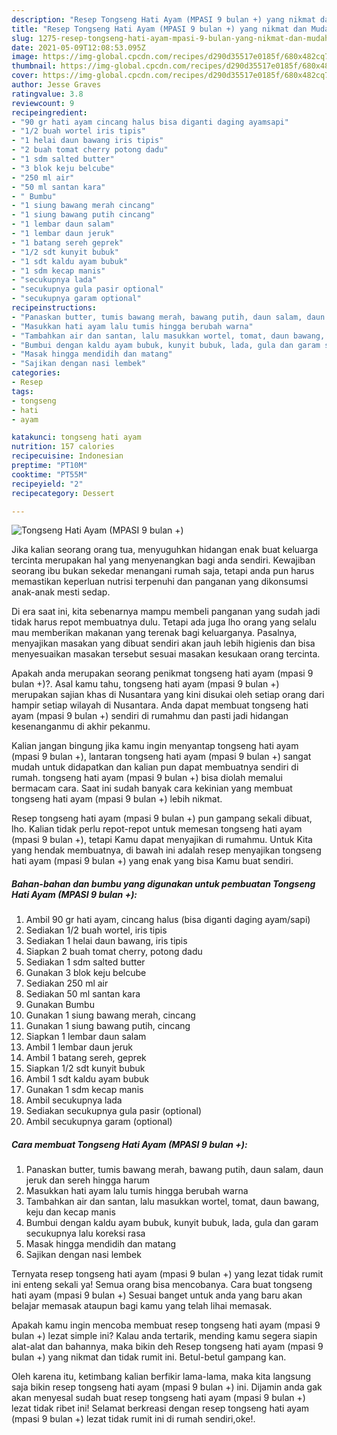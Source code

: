 ```yaml
---
description: "Resep Tongseng Hati Ayam (MPASI 9 bulan +) yang nikmat dan Mudah Dibuat"
title: "Resep Tongseng Hati Ayam (MPASI 9 bulan +) yang nikmat dan Mudah Dibuat"
slug: 1275-resep-tongseng-hati-ayam-mpasi-9-bulan-yang-nikmat-dan-mudah-dibuat
date: 2021-05-09T12:08:53.095Z
image: https://img-global.cpcdn.com/recipes/d290d35517e0185f/680x482cq70/tongseng-hati-ayam-mpasi-9-bulan-foto-resep-utama.jpg
thumbnail: https://img-global.cpcdn.com/recipes/d290d35517e0185f/680x482cq70/tongseng-hati-ayam-mpasi-9-bulan-foto-resep-utama.jpg
cover: https://img-global.cpcdn.com/recipes/d290d35517e0185f/680x482cq70/tongseng-hati-ayam-mpasi-9-bulan-foto-resep-utama.jpg
author: Jesse Graves
ratingvalue: 3.8
reviewcount: 9
recipeingredient:
- "90 gr hati ayam cincang halus bisa diganti daging ayamsapi"
- "1/2 buah wortel iris tipis"
- "1 helai daun bawang iris tipis"
- "2 buah tomat cherry potong dadu"
- "1 sdm salted butter"
- "3 blok keju belcube"
- "250 ml air"
- "50 ml santan kara"
- " Bumbu"
- "1 siung bawang merah cincang"
- "1 siung bawang putih cincang"
- "1 lembar daun salam"
- "1 lembar daun jeruk"
- "1 batang sereh geprek"
- "1/2 sdt kunyit bubuk"
- "1 sdt kaldu ayam bubuk"
- "1 sdm kecap manis"
- "secukupnya lada"
- "secukupnya gula pasir optional"
- "secukupnya garam optional"
recipeinstructions:
- "Panaskan butter, tumis bawang merah, bawang putih, daun salam, daun jeruk dan sereh hingga harum"
- "Masukkan hati ayam lalu tumis hingga berubah warna"
- "Tambahkan air dan santan, lalu masukkan wortel, tomat, daun bawang, keju dan kecap manis"
- "Bumbui dengan kaldu ayam bubuk, kunyit bubuk, lada, gula dan garam secukupnya lalu koreksi rasa"
- "Masak hingga mendidih dan matang"
- "Sajikan dengan nasi lembek"
categories:
- Resep
tags:
- tongseng
- hati
- ayam

katakunci: tongseng hati ayam 
nutrition: 157 calories
recipecuisine: Indonesian
preptime: "PT10M"
cooktime: "PT55M"
recipeyield: "2"
recipecategory: Dessert

---
```



![Tongseng Hati Ayam (MPASI 9 bulan +)](https://img-global.cpcdn.com/recipes/d290d35517e0185f/680x482cq70/tongseng-hati-ayam-mpasi-9-bulan-foto-resep-utama.jpg)

Jika kalian seorang orang tua, menyuguhkan hidangan enak buat keluarga tercinta merupakan hal yang menyenangkan bagi anda sendiri. Kewajiban seorang ibu bukan sekedar menangani rumah saja, tetapi anda pun harus memastikan keperluan nutrisi terpenuhi dan panganan yang dikonsumsi anak-anak mesti sedap.

Di era  saat ini, kita sebenarnya mampu membeli panganan yang sudah jadi tidak harus repot membuatnya dulu. Tetapi ada juga lho orang yang selalu mau memberikan makanan yang terenak bagi keluarganya. Pasalnya, menyajikan masakan yang dibuat sendiri akan jauh lebih higienis dan bisa menyesuaikan masakan tersebut sesuai masakan kesukaan orang tercinta. 



Apakah anda merupakan seorang penikmat tongseng hati ayam (mpasi 9 bulan +)?. Asal kamu tahu, tongseng hati ayam (mpasi 9 bulan +) merupakan sajian khas di Nusantara yang kini disukai oleh setiap orang dari hampir setiap wilayah di Nusantara. Anda dapat membuat tongseng hati ayam (mpasi 9 bulan +) sendiri di rumahmu dan pasti jadi hidangan kesenanganmu di akhir pekanmu.

Kalian jangan bingung jika kamu ingin menyantap tongseng hati ayam (mpasi 9 bulan +), lantaran tongseng hati ayam (mpasi 9 bulan +) sangat mudah untuk didapatkan dan kalian pun dapat membuatnya sendiri di rumah. tongseng hati ayam (mpasi 9 bulan +) bisa diolah memalui bermacam cara. Saat ini sudah banyak cara kekinian yang membuat tongseng hati ayam (mpasi 9 bulan +) lebih nikmat.

Resep tongseng hati ayam (mpasi 9 bulan +) pun gampang sekali dibuat, lho. Kalian tidak perlu repot-repot untuk memesan tongseng hati ayam (mpasi 9 bulan +), tetapi Kamu dapat menyajikan di rumahmu. Untuk Kita yang hendak membuatnya, di bawah ini adalah resep menyajikan tongseng hati ayam (mpasi 9 bulan +) yang enak yang bisa Kamu buat sendiri.

<!--inarticleads1-->

##### Bahan-bahan dan bumbu yang digunakan untuk pembuatan Tongseng Hati Ayam (MPASI 9 bulan +):

1. Ambil 90 gr hati ayam, cincang halus (bisa diganti daging ayam/sapi)
1. Sediakan 1/2 buah wortel, iris tipis
1. Sediakan 1 helai daun bawang, iris tipis
1. Siapkan 2 buah tomat cherry, potong dadu
1. Sediakan 1 sdm salted butter
1. Gunakan 3 blok keju belcube
1. Sediakan 250 ml air
1. Sediakan 50 ml santan kara
1. Gunakan  Bumbu
1. Gunakan 1 siung bawang merah, cincang
1. Gunakan 1 siung bawang putih, cincang
1. Siapkan 1 lembar daun salam
1. Ambil 1 lembar daun jeruk
1. Ambil 1 batang sereh, geprek
1. Siapkan 1/2 sdt kunyit bubuk
1. Ambil 1 sdt kaldu ayam bubuk
1. Gunakan 1 sdm kecap manis
1. Ambil secukupnya lada
1. Sediakan secukupnya gula pasir (optional)
1. Ambil secukupnya garam (optional)




<!--inarticleads2-->

##### Cara membuat Tongseng Hati Ayam (MPASI 9 bulan +):

1. Panaskan butter, tumis bawang merah, bawang putih, daun salam, daun jeruk dan sereh hingga harum
1. Masukkan hati ayam lalu tumis hingga berubah warna
1. Tambahkan air dan santan, lalu masukkan wortel, tomat, daun bawang, keju dan kecap manis
1. Bumbui dengan kaldu ayam bubuk, kunyit bubuk, lada, gula dan garam secukupnya lalu koreksi rasa
1. Masak hingga mendidih dan matang
1. Sajikan dengan nasi lembek




Ternyata resep tongseng hati ayam (mpasi 9 bulan +) yang lezat tidak rumit ini enteng sekali ya! Semua orang bisa mencobanya. Cara buat tongseng hati ayam (mpasi 9 bulan +) Sesuai banget untuk anda yang baru akan belajar memasak ataupun bagi kamu yang telah lihai memasak.

Apakah kamu ingin mencoba membuat resep tongseng hati ayam (mpasi 9 bulan +) lezat simple ini? Kalau anda tertarik, mending kamu segera siapin alat-alat dan bahannya, maka bikin deh Resep tongseng hati ayam (mpasi 9 bulan +) yang nikmat dan tidak rumit ini. Betul-betul gampang kan. 

Oleh karena itu, ketimbang kalian berfikir lama-lama, maka kita langsung saja bikin resep tongseng hati ayam (mpasi 9 bulan +) ini. Dijamin anda gak akan menyesal sudah buat resep tongseng hati ayam (mpasi 9 bulan +) lezat tidak ribet ini! Selamat berkreasi dengan resep tongseng hati ayam (mpasi 9 bulan +) lezat tidak rumit ini di rumah sendiri,oke!.

